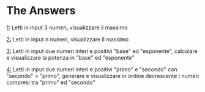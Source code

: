 # The Answers

[1:]() Letti in input 3 numeri, visualizzare il massimo

[2:]() Letti in input n numeri, visualizzare il massimo

[3:]() Letti in input due numeri interi e positivi "base" ed "esponente", calcolare e visualizzare la potenza in "base" ed "esponente"

[4:]() Letti in input due numeri interi e positivi "primo" e "secondo" con "secondo" > "primo", generare e visualizzare in ordine decrescente i numeri compresi tra "primo" ed "secondo"
